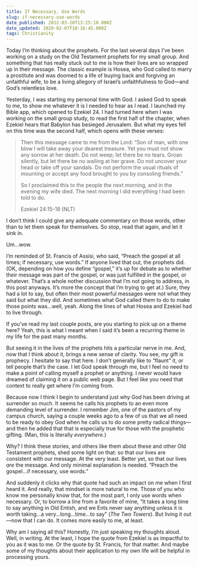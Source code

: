 ```yaml
---
title: If Necessary, Use Words
slug: if-necessary-use-words
date_published: 2012-03-20T13:25:10.000Z
date_updated: 2020-02-07T10:16:45.000Z
tags: Christianity
---
```


Today I’m thinking about the prophets. For the last several days I’ve been working on a study on the Old Testament prophets for my small group. And something that has really stuck out to me is how their lives are so wrapped up in their message. The classic example is Hosea, who God called to marry a prostitute and was doomed to a life of buying back and forgiving an unfaithful wife, to be a living allegory of Israel’s unfaithfulness to God—and God’s relentless love.

Yesterday, I was starting my personal time with God. I asked God to speak to me, to show me whatever it is I needed to hear as I read. I launched my Bible app, which opened to Ezekiel 24. I had turned here when I was working on the small group study, to read the first half of the chapter, when Ezekiel hears that Babylon has besieged Jerusalem. But what my eyes fell on this time was the second half, which opens with these verses:

> Then this message came to me from the Lord: “Son of man, with one blow I will take away your dearest treasure. Yet you must not show any sorrow at her death. Do not weep; let there be no tears. Groan silently, but let there be no wailing at her grave. Do not uncover your head or take off your sandals. Do not perform the usual rituals of mourning or accept any food brought to you by consoling friends.”
> 
> So I proclaimed this to the people the next morning, and in the evening my wife died. The next morning I did everything I had been told to do.
> 
> Ezekiel 24:15-18 (NLT)

I don’t think I could give any adequate commentary on those words, other than to let them speak for themselves. So stop, read that again, and let it sink in.

Um…wow.

I’m reminded of St. Francis of Assisi, who said, “Preach the gospel at all times; if necessary, use words.” If anyone lived that out, the prophets did. (OK, depending on how you define “gospel,” it’s up for debate as to whether their message was part of the gospel, or was just fulfilled in the gospel, or whatever. That’s a whole nother discussion that I’m not going to address, in this post anyways. It’s more the concept that I’m trying to get at.) Sure, they had a lot to say, but often their most powerful messages were not what they said but what they did. And sometimes what God called them to do to make those points was…well, yeah. Along the lines of what Hosea and Ezekiel had to live through.

If you’ve read my last couple posts, are you starting to pick up on a theme here? Yeah, this is what I meant when I said it’s been a recurring theme in my life for the past many months.

But seeing it in the lives of the prophets hits a particular nerve in me. And, now that I think about it, brings a new sense of clarity. You see, *my* gift is prophecy. I hesitate to say that here. I don’t generally like to “flaunt” it, or tell people that’s the case. I let God speak through me, but I feel no need to make a point of calling myself a prophet or anything. I never would have dreamed of claiming it on a public web page. But I feel like you need that context to really get where I’m coming from.

Because now I think I begin to understand just why God has been driving at surrender so much. It seems he calls his prophets to an even more demanding level of surrender. I remember Jim, one of the pastors of my campus church, saying a couple weeks ago to a few of us that we all need to be ready to obey God when he calls us to do some pretty radical things—and then he added that that is especially true for those with the prophetic gifting. (Man, this is literally *everywhere*.)

Why? I think these stories, and others like them about these and other Old Testament prophets, shed some light on that: so that our lives are consistent with our message. At the very least. Better yet, so that our lives *are* the message. And only minimal explanation is needed. “Preach the gospel…if necessary, use words.”

And suddenly it clicks why that quote had such an impact on me when I first heard it. And really, that mindset is more natural to me. Those of you who know me personally know that, for the most part, I only use words when necessary. Or, to borrow a line from a favorite of mine, “It takes a long time to say anything in Old Entish, and we Ents never say anything unless it is worth taking…a very…long…time…to say” (*The Two Towers*). But living it out—now that I can do. It comes more easily to me, at least.

Why am I saying all this? Honestly, I’m just speaking my thoughts aloud. Well, in writing. At the least, I hope the quote from Ezekiel is as impactful to you as it was to me. Or the quote by St. Francis, for that matter. And maybe some of my thoughts about their application to my own life will be helpful in processing yours.
